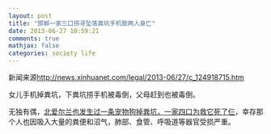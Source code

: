 ```yaml
---
layout: post
title: "邯郸一家三口捞寻坠落粪坑手机致两人身亡"
date: 2013-06-27 10:59:21
comments: true
mathjax: false
categories: society life
---
```

新闻来源<http://news.xinhuanet.com/legal/2013-06/27/c_124918715.htm>

女儿手机掉粪坑，下粪坑捞手机被毒倒，父母赶到也被毒倒。

<!--more-->

无独有偶，[北爱尔兰也发生过一条宠物狗掉粪坑，一家四口为救它死了仨][dog_url]，幸存那个人也因吸入大量的粪便和沼气，肺部、食管、呼吸道等器官受损严重。

[dog_url]:http://csxb.bandao.cn/data/20120917/html/32/content_6.html

